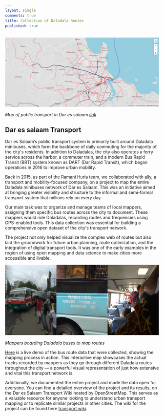 ```yaml
---
layout: single
comments: true
title: Collection of Daladala Routes 
published: true
---
```




![Dar es salaam transport routes (Bus routes in red)](https://raw.githubusercontent.com/samweli/jekyll-now/master/images/bus_routes.png)

_Map of public transport in Dar es salaam [link](https://api.mapbox.com/styles/v1/samtwesa/cijptupyz002d94kq81o26eww.html?fresh=true&title=true&access_token=pk.eyJ1Ijoic2FtdHdlc2EiLCJhIjoiZTc1OTQ4ODE0ZmY2MzY0MGYwMDNjOWNlYTYxMjU4NDYifQ.F1zCcOYqpXWd4C9l9xqvEQ#19.3/-6.816097/39.280324/0)_

## Dar es salaam Transport

Dar es Salaam’s public transport system is primarily built around Daladala minibuses, which form the backbone of daily commuting for the majority of the city's residents. In addition to Daladalas, the city also operates a ferry service across the harbor, a commuter train, and a modern Bus Rapid Transit (BRT) system known as DART (Dar Rapid Transit), which began operations in 2016 to improve urban mobility.

Back in 2015, as part of the Ramani Huria team, we collaborated with [ally](http://www.door2door.io), a transport and mobility-focused company, on a project to map the entire Daladala minibuses network of Dar es Salaam. This was an initiative aimed at bringing greater visibility and structure to the informal and semi-formal transport system that millions rely on every day.

Our main task was to organize and manage teams of local mappers, assigning them specific bus routes across the city to document. These mappers would ride Daladalas, recording routes and frequencies using GPS-enabled tools. This data collection was essential for building a comprehensive open dataset of the city's transport network.

The project not only helped visualize the complex web of routes but also laid the groundwork for future urban planning, route optimization, and the integration of digital transport tools. It was one of the early examples in the region of using open mapping and data science to make cities more accessible and livable.


![Mappers](https://raw.githubusercontent.com/samweli/jekyll-now/master/images/daladala_mapping.png)

_Mappers boarding Daladala buses to map routes_

[Here](https://samweli.github.io/dar-bus-tracking) is a live demo of the bus route data that were collected, showing the mapping process in action. This interactive map showcases the actual tracks recorded by mappers as they go through different Daladala routes throughout the city — a powerful visual representation of just how extensive and vital this transport network is.

Additionally, we documented the entire project and made the data open for everyone. You can find a detailed overview of the project and its results, on the Dar es Salaam Transport Wiki hosted by OpenStreetMap. This serves as a valuable resource for anyone looking to understand urban transport mapping or to replicate similar projects in other cities.
The wiki for the project can be found here [transport wiki](https://wiki.openstreetmap.org/wiki/Dar_es_Salaam/Transport).


